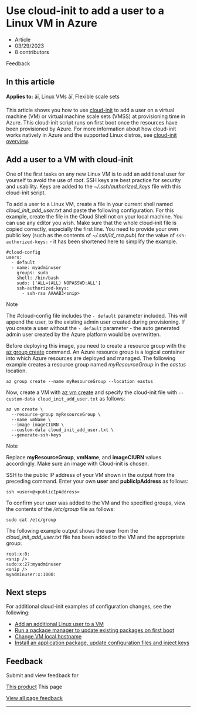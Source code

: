 # Use cloud-init to add a user to a Linux VM in Azure

* Article
* 03/29/2023
* 8 contributors

Feedback

## In this article

**Applies to:** âï¸ Linux VMs âï¸ Flexible scale sets

This article shows you how to use [cloud-init](https://cloudinit.readthedocs.io) to add a user on a virtual machine (VM) or virtual machine scale sets (VMSS) at provisioning time in Azure. This cloud-init script runs on first boot once the resources have been provisioned by Azure. For more information about how cloud-init works natively in Azure and the supported Linux distros, see [cloud-init overview](using-cloud-init).

## Add a user to a VM with cloud-init

One of the first tasks on any new Linux VM is to add an additional user for yourself to avoid the use of *root*. SSH keys are best practice for security and usability. Keys are added to the *~/.ssh/authorized\_keys* file with this cloud-init script.

To add a user to a Linux VM, create a file in your current shell named *cloud\_init\_add\_user.txt* and paste the following configuration. For this example, create the file in the Cloud Shell not on your local machine. You can use any editor you wish. Make sure that the whole cloud-init file is copied correctly, especially the first line. You need to provide your own public key (such as the contents of *~/.ssh/id\_rsa.pub*) for the value of `ssh-authorized-keys:` - it has been shortened here to simplify the example.

```
#cloud-config
users:
  - default
  - name: myadminuser
    groups: sudo
    shell: /bin/bash
    sudo: ['ALL=(ALL) NOPASSWD:ALL']
    ssh-authorized-keys:
      - ssh-rsa AAAAB3<snip>

```

Note

The #cloud-config file includes the `- default` parameter included. This will append the user, to the existing admin user created during provisioning. If you create a user without the `- default` parameter - the auto generated admin user created by the Azure platform would be overwritten.

Before deploying this image, you need to create a resource group with the [az group create](/en-us/cli/azure/group) command. An Azure resource group is a logical container into which Azure resources are deployed and managed. The following example creates a resource group named *myResourceGroup* in the *eastus* location.

```
az group create --name myResourceGroup --location eastus

```

Now, create a VM with [az vm create](/en-us/cli/azure/vm) and specify the cloud-init file with `--custom-data cloud_init_add_user.txt` as follows:

```
az vm create \
  --resource-group myResourceGroup \
  --name vmName \
  --image imageCIURN \
  --custom-data cloud_init_add_user.txt \
  --generate-ssh-keys 

```

Note

Replace **myResourceGroup**, **vmName**, and **imageCIURN** values accordingly. Make sure an image with Cloud-init is chosen.

SSH to the public IP address of your VM shown in the output from the preceding command. Enter your own **user** and **publicIpAddress** as follows:

```
ssh <user>@<publicIpAddress>

```

To confirm your user was added to the VM and the specified groups, view the contents of the */etc/group* file as follows:

```
sudo cat /etc/group

```

The following example output shows the user from the *cloud\_init\_add\_user.txt* file has been added to the VM and the appropriate group:

```
root:x:0:
<snip />
sudo:x:27:myadminuser
<snip />
myadminuser:x:1000:

```

## Next steps

For additional cloud-init examples of configuration changes, see the following:

* [Add an additional Linux user to a VM](cloudinit-add-user)
* [Run a package manager to update existing packages on first boot](cloudinit-update-vm)
* [Change VM local hostname](cloudinit-update-vm-hostname)
* [Install an application package, update configuration files and inject keys](tutorial-automate-vm-deployment)

## Feedback

Submit and view feedback for

[This product](https://feedback.azure.com/d365community/forum/ec2f1827-be25-ec11-b6e6-000d3a4f0f1c)
This page

[View all page feedback](https://github.com/MicrosoftDocs/azure-docs/issues)

---
